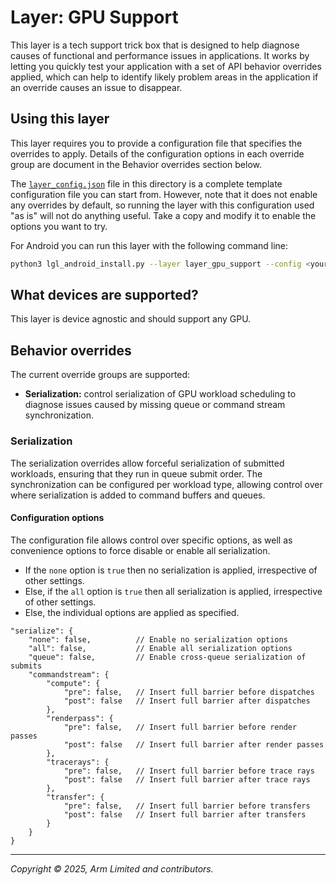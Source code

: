 # Layer: GPU Support

This layer is a tech support trick box that is designed to help diagnose causes
of functional and performance issues in applications. It works by letting you
quickly test your application with a set of API behavior overrides applied,
which can help to identify likely problem areas in the application if an
override causes an issue to disappear.

## Using this layer

This layer requires you to provide a configuration file that specifies the
overrides to apply. Details of the configuration options in each override
group are document in the Behavior overrides section below.

The [`layer_config.json`](layer_config.json) file in this directory is a
complete template configuration file you can start from. However, note that it
does not enable any overrides by default, so running the layer with this
configuration used "as is" will not do anything useful. Take a copy and
modify it to enable the options you want to try.

For Android you can run this layer with the following command line:

```sh
python3 lgl_android_install.py --layer layer_gpu_support --config <your.json>
```

## What devices are supported?

This layer is device agnostic and should support any GPU.

## Behavior overrides

The current override groups are supported:

* **Serialization:** control serialization of GPU workload scheduling to
  diagnose issues caused by missing queue or command stream synchronization.

### Serialization

The serialization overrides allow forceful serialization of submitted
workloads, ensuring that they run in queue submit order. The synchronization
can be configured per workload type, allowing control over where serialization
is added to command buffers and queues.

#### Configuration options

The configuration file allows control over specific options, as well as
convenience options to force disable or enable all serialization.

* If the `none` option is `true` then no serialization is applied, irrespective
of other settings.
* Else, if the `all` option is `true` then all serialization is applied,
irrespective of other settings.
* Else, the individual options are applied as specified.

```jsonc
"serialize": {
    "none": false,          // Enable no serialization options
    "all": false,           // Enable all serialization options
    "queue": false,         // Enable cross-queue serialization of submits
    "commandstream": {
        "compute": {
            "pre": false,   // Insert full barrier before dispatches
            "post": false   // Insert full barrier after dispatches
        },
        "renderpass": {
            "pre": false,   // Insert full barrier before render passes
            "post": false   // Insert full barrier after render passes
        },
        "tracerays": {
            "pre": false,   // Insert full barrier before trace rays
            "post": false   // Insert full barrier after trace rays
        },
        "transfer": {
            "pre": false,   // Insert full barrier before transfers
            "post": false   // Insert full barrier after transfers
        }
    }
}
```

- - -

_Copyright © 2025, Arm Limited and contributors._
